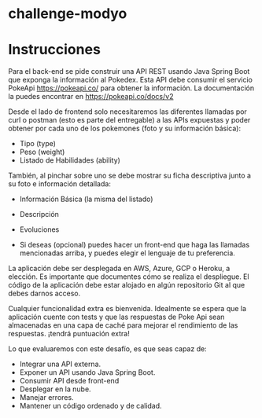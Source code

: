 # challenge-modyo

# Instrucciones
Para el back-end se pide construir una API REST usando Java Spring Boot que exponga la información al Pokedex. 
Esta API debe consumir el servicio PokeApi https://pokeapi.co/ para obtener la información. La documentación la puedes encontrar en https://pokeapi.co/docs/v2

Desde el lado de frontend solo necesitaremos las diferentes llamadas por curl o postman (esto es parte del entregable) a las APIs expuestas y poder obtener por cada uno de los pokemones (foto y su información básica):
- Tipo (type)
- Peso (weight)
- Listado de Habilidades (ability)

También, al pinchar sobre uno se debe mostrar su ficha descriptiva junto a su foto e información detallada:
- Información Básica (la misma del listado)
- Descripción
- Evoluciones

- Si deseas (opcional) puedes hacer un front-end que haga las llamadas mencionadas arriba, y puedes elegir el lenguaje de tu preferencia.

La aplicación debe ser desplegada en AWS, Azure, GCP o Heroku, a elección. Es importante que documentes cómo se realiza el despliegue. El código de la aplicación debe estar alojado en algún repositorio Git al que debes darnos acceso. 

Cualquier funcionalidad extra es bienvenida. Idealmente se espera que la aplicación cuente con tests y que las respuestas de Poke Api sean almacenadas en una capa de caché para mejorar el rendimiento de las respuestas.  ¡tendrá puntuación extra! 

Lo que evaluaremos con este desafío, es que seas capaz de: 
- Integrar una API externa.
- Exponer un API usando Java Spring Boot.
- Consumir API desde front-end 
- Desplegar en la nube.
- Manejar errores.
- Mantener un código ordenado y de calidad. 
